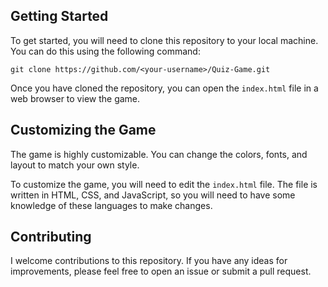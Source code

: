 ## Getting Started

To get started, you will need to clone this repository to your local machine. You can do this using the following command:



```
git clone https://github.com/<your-username>/Quiz-Game.git
```


Once you have cloned the repository, you can open the `index.html` file in a web browser to view the game.

## Customizing the Game

The game is highly customizable. You can change the colors, fonts, and layout to match your own style.

To customize the game, you will need to edit the `index.html` file. The file is written in HTML, CSS, and JavaScript, so you will need to have some knowledge of these languages to make changes.

## Contributing

I welcome contributions to this repository. If you have any ideas for improvements, please feel free to open an issue or submit a pull request.
